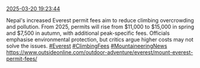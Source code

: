 [2025-03-20 19:23:44](https://mstdn.social/@hill_wanderer/114196389832473449)

Nepal&#39;s increased Everest permit fees aim to reduce climbing overcrowding and pollution. From 2025, permits will rise from $11,000 to $15,000 in spring and $7,500 in autumn, with additional peak-specific fees. Officials emphasise environmental protection, but critics argue higher costs may not solve the issues. <a href="https://mstdn.social/tags/Everest" class="mention hashtag" rel="tag">#Everest</a> <a href="https://mstdn.social/tags/ClimbingFees" class="mention hashtag" rel="tag">#ClimbingFees</a> <a href="https://mstdn.social/tags/MountaineeringNews" class="mention hashtag" rel="tag">#MountaineeringNews</a> <a href="https://www.outsideonline.com/outdoor-adventure/everest/mount-everest-permit-fees/" target="_blank" rel="nofollow noopener noreferrer" translate="no">https://www.outsideonline.com/outdoor-adventure/everest/mount-everest-permit-fees/</a>